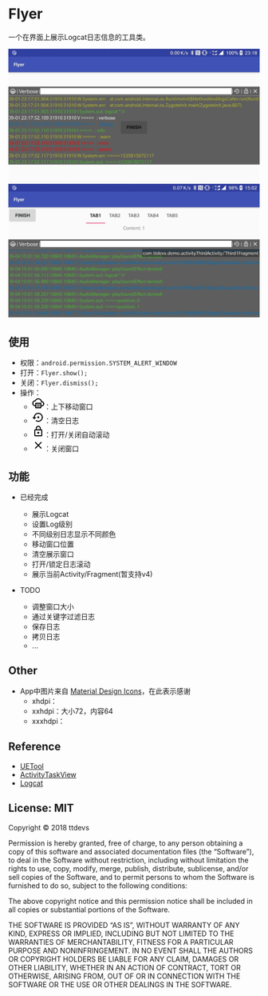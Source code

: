# Flyer

一个在界面上展示Logcat日志信息的工具类。

![Flyer](docs/flyer.jpeg)
![Flyer](docs/flyer1.jpeg)

## 使用

- 权限：`android.permission.SYSTEM_ALERT_WINDOW`
- 打开：`Flyer.show();`
- 关闭：`Flyer.dismiss();`
- 操作：
    - ![Icon](docs/ic_icon.png)：上下移动窗口
    - ![Restore](docs/ic_restore.png)：清空日志
    - ![Lock](docs/ic_lock.png)：打开/关闭自动滚动
    - ![Icon](docs/ic_close.png)：关闭窗口

## 功能

- 已经完成
    - 展示Logcat
    - 设置Log级别
    - 不同级别日志显示不同颜色
    - 移动窗口位置
    - 清空展示窗口
    - 打开/锁定日志滚动
    - 展示当前Activity/Fragment(暂支持v4)
    
- TODO
    - 调整窗口大小
    - 通过关键字过滤日志
    - 保存日志
    - 拷贝日志
    - ...

## Other

 - App中图片来自 [Material Design Icons](https://materialdesignicons.com/)，在此表示感谢
    - xhdpi：
    - xxhdpi：大小72，内容64
    - xxxhdpi：

## Reference

- [UETool](https://github.com/eleme/UETool)
- [ActivityTaskView](https://github.com/rome753/ActivityTaskView)
- [Logcat](https://developer.android.com/studio/command-line/logcat)

## License: MIT

<p>Copyright © 2018 ttdevs</p>

<p>Permission is hereby granted, free of charge, to any person obtaining a copy
of this software and associated documentation files (the “Software”), to deal
in the Software without restriction, including without limitation the rights
to use, copy, modify, merge, publish, distribute, sublicense, and/or sell
copies of the Software, and to permit persons to whom the Software is
furnished to do so, subject to the following conditions:</p>

<p>The above copyright notice and this permission notice shall be included in
all copies or substantial portions of the Software.</p>

<p>THE SOFTWARE IS PROVIDED “AS IS”, WITHOUT WARRANTY OF ANY KIND, EXPRESS OR
IMPLIED, INCLUDING BUT NOT LIMITED TO THE WARRANTIES OF MERCHANTABILITY,
FITNESS FOR A PARTICULAR PURPOSE AND NONINFRINGEMENT. IN NO EVENT SHALL THE
AUTHORS OR COPYRIGHT HOLDERS BE LIABLE FOR ANY CLAIM, DAMAGES OR OTHER
LIABILITY, WHETHER IN AN ACTION OF CONTRACT, TORT OR OTHERWISE, ARISING FROM,
OUT OF OR IN CONNECTION WITH THE SOFTWARE OR THE USE OR OTHER DEALINGS IN
THE SOFTWARE.</p>
